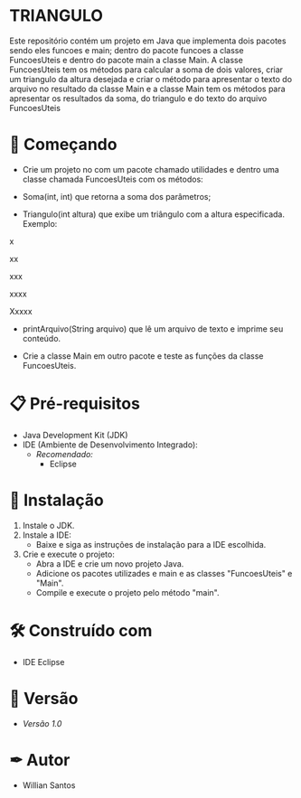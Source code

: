 # TRIANGULO

Este repositório contém um projeto em Java que implementa dois pacotes sendo eles funcoes e main; dentro do pacote funcoes a classe FuncoesUteis e dentro do pacote main a classe Main. A classe FuncoesUteis tem os métodos para calcular a soma de dois valores, criar um triangulo da altura desejada e criar o método para apresentar o texto do arquivo no resultado da classe Main e a classe Main tem os métodos para apresentar os resultados da soma, do triangulo e do texto do arquivo FuncoesUteis

# 🚀 Começando

- Crie um projeto no com um pacote chamado utilidades e dentro uma classe chamada FuncoesUteis com os métodos:

- Soma(int, int) que retorna a soma dos parâmetros;

- Triangulo(int altura) que exibe um triângulo com a altura especificada. Exemplo:

x

xx

xxx

xxxx

Xxxxx

- printArquivo(String arquivo) que lê um arquivo de texto e imprime seu conteúdo.

- Crie a classe Main em outro pacote e teste as funções da classe FuncoesUteis.

# 📋 Pré-requisitos

- Java Development Kit (JDK)
- IDE (Ambiente de Desenvolvimento Integrado):
  - *Recomendado:*
    - Eclipse

# 🔧 Instalação

1. Instale o JDK.
2. Instale a IDE:
   - Baixe e siga as instruções de instalação para a IDE escolhida.
3. Crie e execute o projeto:
   - Abra a IDE e crie um novo projeto Java.
   - Adicione os pacotes utilizades e main e as classes "FuncoesUteis" e "Main".
   - Compile e execute o projeto pelo método "main".

# 🛠 Construído com 

- IDE Eclipse

# 📌 Versão

- *Versão 1.0*

# ✒ Autor

- Willian Santos
